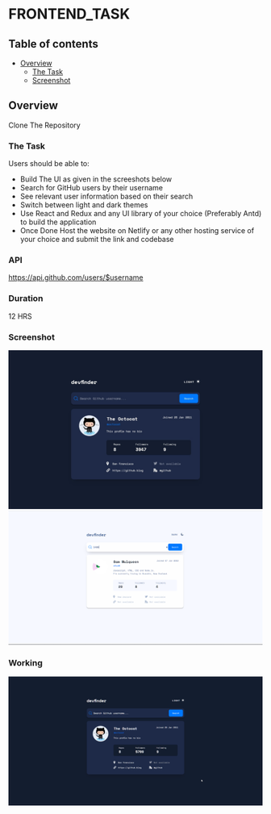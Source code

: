 # FRONTEND_TASK

## Table of contents

- [Overview](#overview)
  - [The Task](#the-challenge)
  - [Screenshot](#screenshot)

## Overview
Clone The Repository

### The Task
Users should be able to:
- Build The UI as given in the screeshots below 
- Search for GitHub users by their username
- See relevant user information based on their search
- Switch between light and dark themes
- Use React and Redux and any UI library of your choice (Preferably Antd) to build the application 
- Once Done Host the website on Netlify or any other hosting service of your choice and submit the link and codebase

### API
https://api.github.com/users/$username

### Duration
12 HRS

### Screenshot

![](./screenshot.jpg)
![](./screenshot1.png)


### Working
![](./working.gif)
